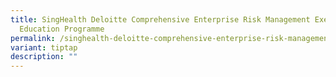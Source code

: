 ```yaml
---
title: SingHealth Deloitte Comprehensive Enterprise Risk Management Executive
  Education Programme
permalink: /singhealth-deloitte-comprehensive-enterprise-risk-management-executive-education-programme/
variant: tiptap
description: ""
---
```


